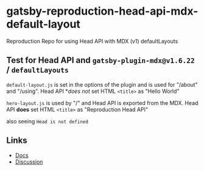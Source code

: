 # gatsby-reproduction-head-api-mdx-default-layout

Reproduction Repo for using Head API with MDX (v1) defaultLayouts

## Test for Head API and `gatsby-plugin-mdx@v1.6.22` / `defaultLayouts`

`default-layout.js` is set in the options of the plugin and is used for "/about" and "/using".
Head API \*_does not_ set HTML `<title>` as "Hello World"

`hero-layout.js` is used by "/" and Head API is exported from the MDX.
Head API **does** set HTML `<title>` as "Reproduction Head API"

also seeing `Head is not defined`

## Links

- [Docs](https://github.com/gatsbyjs/gatsby/blob/feat/mdx-v2-docs/docs/docs/how-to/routing/mdx.md)
- [Discussion](https://github.com/gatsbyjs/gatsby/discussions/25068)
